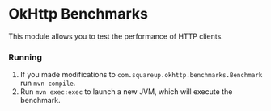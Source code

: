 OkHttp Benchmarks
=======================================

This module allows you to test the performance of HTTP clients.

### Running
  1. If you made modifications to `com.squareup.okhttp.benchmarks.Benchmark` run `mvn compile`.
  2. Run `mvn exec:exec` to launch a new JVM, which will execute the benchmark.
